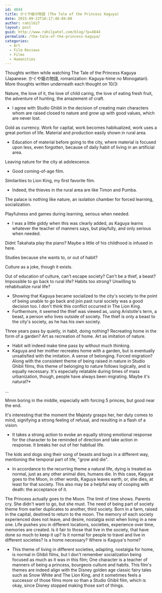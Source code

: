 ```yaml
---
id: 4844
title: かぐや姫の物語 (The Tale of the Princess Kaguya)
date: 2015-09-22T16:17:48-04:00
author: rahil627
layout: post
guid: http://www.rahilpatel.com/blog/?p=4844
permalink: /the-tale-of-the-princess-kaguya/
categories:
  - Art
  - Film Reviews
  - Films
  - Humanities
---
```

Thoughts written while watching The Tale of the Princess Kaguya (Japanese: かぐや姫の物語, romanization: Kaguya-hime no Monogatari). More thoughts written underneath each thought on 10/3:

Nature, the love of it, the love of child caring, the love of eating fresh fruit, the adventure of hunting, the amazement of craft.
  - I agree with Studio Ghibli in the decision of creating main characters whom are raised closed to nature and grow up with good values, which are never lost.

Gold as currency. Work for capital, work becomes habitualized, work uses a great portion of life. Material and production easily shown in rural area.
  - Education of material before going to the city, where material is focused upon less, even forgotten, because of daily habit of living in an artificial area.

Leaving nature for the city at adolescence.
  - Good coming-of-age film.

Similarities to Lion King, my first favorite film.
  - Indeed, the thieves in the rural area are like Timon and Pumba.

The palace is nothing like nature, an isolation chamber for forced learning, socialization.

Playfulness and games during learning, serious when needed.
  - I was a little giddy when this was clearly added, as Kaguya learns whatever the teacher of manners says, but playfully, and only serious when needed.

Didnt Takahata play the piano? Maybe a little of his childhood is infused in here.

Studies because she wants to, or out of habit?

Culture as a joke, though it exists.

Out of education of culture, can't escape society? Can't be a thief, a beast? Impossible to go back to rural life? Habits too strong? Unwilling to rehabitualize rural life?
  - Showing that Kaguya became socialized to the city's society to the point of being unable to go back and join past rural society was a good decision too. I don't think this conflict occurred in The Lion King.
  - Furthermore, it seemed the thief was viewed as, using Aristotle's term, a beast, a person who lives outside of society. The thief is only a beast to the city's society, as he has his own society.

Three years pass by quietly, in habit, doing nothing? Recreating home in the form of a garden? Art as recreation of home. Art as imitation of nature.
  - Habit will indeed make time pass by without much thinking.
  - Kaguya and her mother recreates home with a garden, but is eventually unsatisfied with the imitation. A sense of belonging. Forced migration? Along with the consistent theme of being raised in nature in Studio Ghibli films, this theme of belonging to nature follows logically, and is equally necessary. It's especially relatable during times of mass urbanization, though, people have always been migrating. Maybe it's natural?*

...

Mmm boring in the middle, especially with forcing 5 princes, but good near the end.

It's interesting that the moment the Majesty grasps her, her duty comes to mind, signifying a strong feeling of refusal, and resulting in a flash of a vision.
  - It takes a strong action to evoke an equally strong emotional response for the character to be reminded of direction and take action in response. It breaks her out of her habitual life.

The kids and dogs sing their song of beasts and bugs in a different way, mentioning the temporal part of life, "grow and die".
  - In accordance to the recurring theme a natural life, dying is treated as normal, just as any other animal dies, humans die. In this case, Kaguya goes to the Moon, in other words, Kaguya leaves earth, or, she dies, at least for that society. This also may be a helpful way of cooping with death: the acceptance of it.

The Princess actually goes to the Moon. The limit of time shows. Parents cry. She didn't want to go, but she must. The need of being part of society theme from earlier duplicates to another, third society. Born in a farm, raised in the capital, destined to return to the moon. The memory of each society experienced does not leave, and desire, nostalgia exist when living in a new one. Life pushes you in different locations, societies, experience over time, memories are created. Is it fair to those that live in the society, that have done so much to keep it up? Is it normal for people to travel and live in different societies? Is a home necessary? Where is Kaguya's home?
  - This theme of living in different societies, adapting, nostalgia for home, is normal in Ghibli films, but I don't remember socialization being focused as much as it was in this film; One character is a teacher of manners of being a princess, bourgeois culture and habits. This film's themes are indeed align with the Disney golden age classic fairy tales such as Snow White and The Lion King, and it sometimes feels a successor of those films more so than a Studio Ghibli film, which is okay, since Disney stopped making those sort of things.